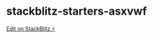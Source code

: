 # stackblitz-starters-asxvwf

[Edit on StackBlitz ⚡️](https://stackblitz.com/edit/stackblitz-starters-asxvwf)